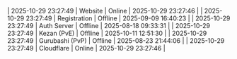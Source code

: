 | 2025-10-29 23:27:49 | Website | Online | 2025-10-29 23:27:46 |
| 2025-10-29 23:27:49 | Registration | Offline | 2025-09-09 16:40:23 |
| 2025-10-29 23:27:49 | Auth Server | Offline | 2025-08-18 09:33:31 |
| 2025-10-29 23:27:49 | Kezan (PvE) | Offline | 2025-10-11 12:51:30 |
| 2025-10-29 23:27:49 | Gurubashi (PvP) | Offline | 2025-08-23 21:44:06 |
| 2025-10-29 23:27:49 | Cloudflare | Online | 2025-10-29 23:27:46 |
